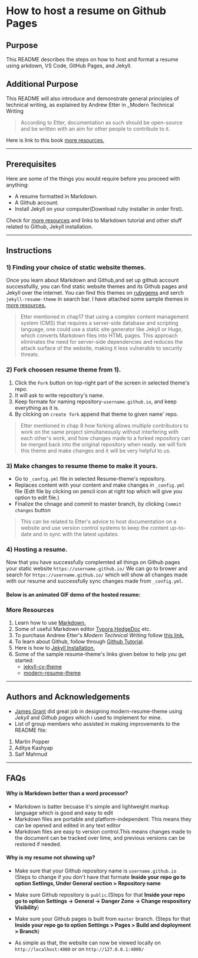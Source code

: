 

# How to host a resume on Github Pages
## Purpose
This README describes the steps on how to host and format a resume using arkdown, VS Code, GitHub Pages, and Jekyll.

## Additional Purpose
This README will also introduce and demonstrate general principles of technical writing, as explained by Andrew Etter in _Modern Technical Writing

> According to Etter, documentation as such should be open-source and be written with an aim for other people to contribute to it.

Here is link to this book  [more resources.](#more-resources)

---

## Prerequisites
Here are some of the things you would require before you proceed with anything:
- A resume formatted in Markdown.
- A Github account.
- Install Jekyll on your computer(Download ruby installer in order first).

Check for [more resources](#more-resources) and links to Markdown tutorial and other stuff related to Github, Jekyll installation.

---

## Instructions
### 1) Finding your choice of static website themes.
Once you learn about Markdown and Github,and set up github account successfullly, you can find static website themes and its Github pages and Jekyll over the internet.
You can find this themes on [rubygems](https://rubygems.org) and serch `jekyll-resume-theme` in search bar.
I have attached some sample themes in [more resources.](#more-resources)

> Etter mentioned in chap17 that using a complex content management system (CMS) that requires a server-side database and scripting language, one could use a static site generator like Jekyll or Hugo, which converts Markdown files into HTML pages. This approach eliminates the need for server-side dependencies and reduces the attack surface of the website, making it less vulnerable to security threats.

### 2) Fork choosen resume theme from 1).

  1.  Click the `Fork` button on top-right part of the screen in selected theme's repo.  
  2.  It will ask to write repository's name.
  3.  Keep formate for naming repository-`username.github.io`, and keep everything as it is.
  4.  By clicking on `create fork` append that theme to given name' repo.
  
  > Etter mentioned in chap 8 how forking allows multiple contributors to work on the same project simultaneously without interfering with each other's work, and how changes made to a forked repository can be merged back into the original repository when ready. we will fork this theme and make changes and it will be very helpful to us.

### 3) Make changes to resume theme to make it yours.

- Go to `_config.yml` file in selected Resume-theme's repository. 
- Replaces content with your content and make changes in `_config.yml` file (Edit file by clicking on pencil icon at right top which will give you option to edit file.)   
-  Finalize the chnage and commit to master branch, by clicking `Commit changes` button

> This can be related to Etter's advice to host documentation on a website and use version control systems to keep the content up-to-date and in sync with the latest updates.

### 4) Hosting a resume.
Now that you have successfully complemted all things on Github pages your static website `https://username.github.io/`
We can go to brower and search for `https://username.github.io/` which will show all changes made with our resume and successfully sync changes made from `_config.yml`.

#### Below is an animated GIF demo of the hosted resume:




### More Resources
1. Learn how to use [Markdown.](https://www.markdowntutorial.com/)
2. Some of useful Markdown editor [Typora](https://typora.io/),[HedgeDoc](https://hedgedoc.org/) etc.
3. To purchase Andrew Etter's _Modern Technical Writing_ follow [this link.](https://www.amazon.ca/Modern-Technical-Writing-Introduction-Documentation-ebook/dp/B01A2QL9SS)
4. To learn about Github, follow through [Github Tutorial](https://docs.github.com/en).
5. Here is how to [Jekyll Installation.](https://jekyllrb.com/docs/)
6. Some of the sample resume-theme's links given below to help you get started:
   - [jekyll-cv-theme](https://github.com/aleksnyder/jekyll-cv)
   - [modern-resume-theme](https://github.com/sproogen/modern-resume-theme)

---

## Authors and Acknowledgements
- [James Grant](https://github.com/sproogen/modern-resume-theme) did great job in designing modern-resume-theme using _Jekyll_ and _Github pages_ which i used to implement for mine.
- List of group members who assisted in making improvements to the README file: 
 1. Martin Popper
 2. Aditya Kashyap
 3. Saif Mahmud

---
## FAQs 

#### Why is Markdown better than a word processor?
- Markdown is batter becuase it's simple and lightweight markup language which is good and easy to edit 
- Markdown files are portable and platform-independent. This means they can be opened and edited in any text editor
- Markdown files are easy to version control.This means changes made to the document can be tracked over time, and previous versions can be restored if needed.

#### Why is my resume not showing up?
- Make sure that your Github repository name is `username.github.io` (Steps to change if you don't have that formate **Inside your repo go to option Settings, Under General section > Repository name**
- Make sure Github repository is `public`.(Steps for that **Inside your repo go to option Settings -> General -> Danger Zone -> Change respository Visibility**)
- Make sure your Github pages is built from `master` branch. (Steps for that **Inside your repo go to option Settings > Pages > Build and deployment > Branch**)




- As simple as that, the website can now be viewed locally on `http://localhost:4000` or on `http://127.0.0.1:4000/`
